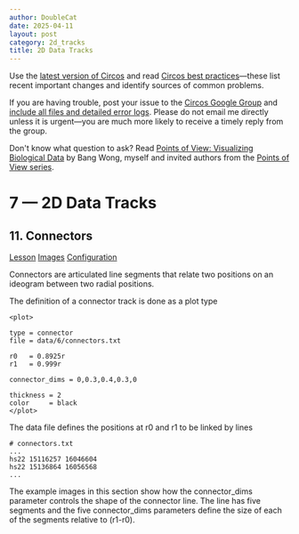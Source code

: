 ```yaml
---
author: DoubleCat
date: 2025-04-11
layout: post
category: 2d_tracks
title: 2D Data Tracks
---
```


Use the [latest version of Circos](/software/download/circos/) and read
[Circos best
practices](/documentation/tutorials/reference/best_practices/)—these list
recent important changes and identify sources of common problems.

If you are having trouble, post your issue to the [Circos Google
Group](https://groups.google.com/group/circos-data-visualization) and [include
all files and detailed error logs](/support/support/). Please do not email me
directly unless it is urgent—you are much more likely to receive a timely
reply from the group.

Don't know what question to ask? Read [Points of View: Visualizing Biological
Data](https://www.nature.com/nmeth/journal/v9/n12/full/nmeth.2258.html) by
Bang Wong, myself and invited authors from the [Points of View
series](https://mk.bcgsc.ca/pointsofview).

# 7 — 2D Data Tracks

## 11\. Connectors

[Lesson](/documentation/tutorials/2d_tracks/connectors/lesson)
[Images](/documentation/tutorials/2d_tracks/connectors/images)
[Configuration](/documentation/tutorials/2d_tracks/connectors/configuration)

Connectors are articulated line segments that relate two positions on an
ideogram between two radial positions.

The definition of a connector track is done as a plot type

    
    
    <plot>
    
    type = connector
    file = data/6/connectors.txt
    
    r0   = 0.8925r
    r1   = 0.999r
    
    connector_dims = 0,0.3,0.4,0.3,0
    
    thickness = 2
    color     = black
    </plot>
    

The data file defines the positions at r0 and r1 to be linked by lines

    
    
    # connectors.txt
    ...
    hs22 15116257 16046604
    hs22 15136864 16056568
    ...
    

The example images in this section show how the connector_dims parameter
controls the shape of the connector line. The line has five segments and the
five connector_dims parameters define the size of each of the segments
relative to (r1-r0).

